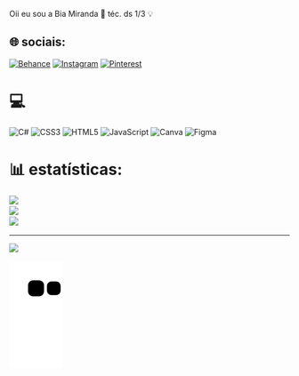 Oii eu sou a Bia Miranda 🐉 téc. ds 1/3 💡

## 🌐 sociais:
[![Behance](https://img.shields.io/badge/Behance-1769ff?logo=behance&logoColor=white)](https://behance.net/beatrizmiranda9) [![Instagram](https://img.shields.io/badge/Instagram-%23E4405F.svg?logo=Instagram&logoColor=white)](https://instagram.com/bia_miran) [![Pinterest](https://img.shields.io/badge/Pinterest-%23E60023.svg?logo=Pinterest&logoColor=white)](https://pinterest.com/bia_miran) 

# 💻
![C#](https://img.shields.io/badge/c%23-%23239120.svg?style=for-the-badge&logo=c-sharp&logoColor=white) ![CSS3](https://img.shields.io/badge/css3-%231572B6.svg?style=for-the-badge&logo=css3&logoColor=white) ![HTML5](https://img.shields.io/badge/html5-%23E34F26.svg?style=for-the-badge&logo=html5&logoColor=white) ![JavaScript](https://img.shields.io/badge/javascript-%23323330.svg?style=for-the-badge&logo=javascript&logoColor=%23F7DF1E) ![Canva](https://img.shields.io/badge/Canva-%2300C4CC.svg?style=for-the-badge&logo=Canva&logoColor=white) 	![Figma](https://img.shields.io/badge/figma-%23F24E1E.svg?style=for-the-badge&logo=figma&logoColor=white)
# 📊 estatísticas:
![](https://github-readme-stats.vercel.app/api?username=bia-miranda&theme=gotham&hide_border=true&include_all_commits=true&count_private=false)<br/>
![](https://github-readme-streak-stats.herokuapp.com/?user=bia-miranda&theme=gotham&hide_border=true)<br/>
![](https://github-readme-stats.vercel.app/api/top-langs/?username=bia-miranda&theme=gotham&hide_border=true&include_all_commits=true&count_private=false&layout=compact)

---
[![](https://visitcount.itsvg.in/api?id=bia-miranda&icon=6&color=3)](https://visitcount.itsvg.in)

<!-- Proudly created with GPRM ( https://gprm.itsvg.in ) -->

  ![Snake animation](https://github.com/bia-miranda/bia-miranda/blob/output/github-contribution-grid-snake.svg)
